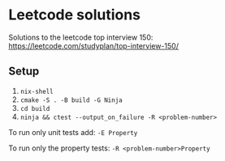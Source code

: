 # Leetcode solutions

Solutions to the leetcode top interview 150: https://leetcode.com/studyplan/top-interview-150/

## Setup
1. `nix-shell`
2. `cmake -S . -B build -G Ninja`
3. `cd build`
4. `ninja && ctest --output_on_failure -R <problem-number>`

To run only unit tests add:
`-E Property`

To run only the property tests:
`-R <problem-number>Property`
